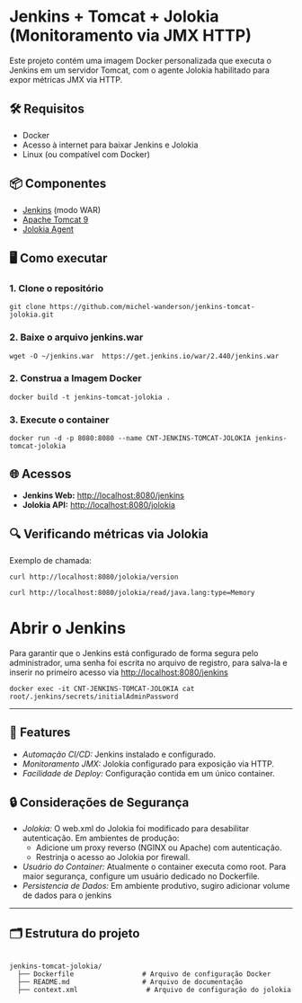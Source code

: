 # Jenkins + Tomcat + Jolokia (Monitoramento via JMX HTTP)

Este projeto contém uma imagem Docker personalizada que executa o Jenkins em um servidor Tomcat, com o agente Jolokia habilitado para expor métricas JMX via HTTP.


## 🛠️ Requisitos

- Docker
- Acesso à internet para baixar Jenkins e Jolokia
- Linux (ou compatível com Docker)

## 📦 Componentes

- [Jenkins](https://www.jenkins.io/) (modo WAR)
- [Apache Tomcat 9](https://tomcat.apache.org/)
- [Jolokia Agent](https://jolokia.org/) 



##  🖥️ Como executar


### 1.  Clone o repositório

```
git clone https://github.com/michel-wanderson/jenkins-tomcat-jolokia.git
```



### 2. Baixe o arquivo jenkins.war
```
wget -O ~/jenkins.war  https://get.jenkins.io/war/2.440/jenkins.war
```



### 2. Construa a Imagem Docker

```
docker build -t jenkins-tomcat-jolokia .
```


### 3. Execute o container

```
docker run -d -p 8080:8080 --name CNT-JENKINS-TOMCAT-JOLOKIA jenkins-tomcat-jolokia
```


## 🌐 Acessos
- **Jenkins Web:** [http://localhost:8080/jenkins](http://localhost:8080/jenkins)
- **Jolokia API:** [http://localhost:8080/jolokia](http://localhost:8080/jolokia)


## 🔍 Verificando métricas via Jolokia
Exemplo de chamada:

```
curl http://localhost:8080/jolokia/version

curl http://localhost:8080/jolokia/read/java.lang:type=Memory
```


# Abrir o Jenkins
Para garantir que o Jenkins está configurado de forma segura pelo administrador, uma senha foi escrita no arquivo de registro, para salva-la e inserir no primeiro acesso via  [http://localhost:8080/jenkins](http://localhost:8080/jenkins)

```
docker exec -it CNT-JENKINS-TOMCAT-JOLOKIA cat root/.jenkins/secrets/initialAdminPassword
```

---
## 🌟 Features

- *Automação CI/CD:* Jenkins instalado e configurado.
- *Monitoramento JMX:* Jolokia configurado para exposição via HTTP.
- *Facilidade de Deploy:* Configuração contida em um único container.


## 🔒 Considerações de Segurança

- *Jolokia:* O web.xml do Jolokia foi modificado para desabilitar autenticação. Em ambientes de produção:
  - Adicione um proxy reverso (NGINX ou Apache) com autenticação.
  - Restrinja o acesso ao Jolokia por firewall.
- *Usuário do Container:* Atualmente o container executa como root. Para maior segurança, configure um usuário dedicado no Dockerfile.
- *Persistencia de Dados:* Em ambiente produtivo, sugiro adicionar volume de dados para o jenkins


---

## 🗂️ Estrutura do projeto

```shell

jenkins-tomcat-jolokia/
  ├── Dockerfile                 # Arquivo de configuração Docker
  ├── README.md                  # Arquivo de documentação
  ├── context.xml                 # Arquivo de configuração do jolokia
  ```

